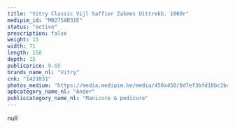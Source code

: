 ```yaml
---
title: "Vitry Classic Vijl Saffier Zakmes Uittrekb. 1060r"
medipim_id: "MB275AB31E"
status: "active"
prescription: false
weight: 15
width: 71
length: 150
depth: 15
publicprice: 9.65
brands_name_nl: "Vitry"
cnk: "1421031"
photos_medium: "https://media.medipim.be/media/450x450/0d7ef3bfd18bc1bc6c6df709c2b98f41bcba29a6.jpg"
apbcategory_name_nl: "Ander"
publiccategory_name_nl: "Manicure & pedicure"
---
```

null
